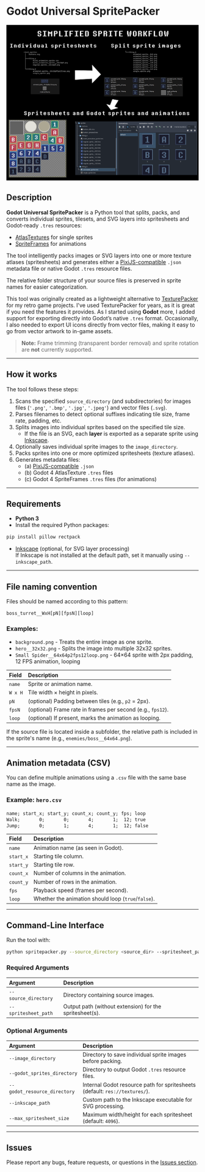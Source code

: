 # Godot Universal SpritePacker

![Example](https://github.com/Donitzo/godot-universal-spritepacker/blob/main/example.png)

## Description

**Godot Universal SpritePacker** is a Python tool that splits, packs, and converts individual sprites, tilesets, and SVG layers into spritesheets and Godot-ready `.tres` resources:
* [AtlasTextures](https://docs.godotengine.org/en/stable/classes/class_atlastexture.html) for single sprites
* [SpriteFrames](https://docs.godotengine.org/en/stable/classes/class_spriteframes.html) for animations

The tool intelligently packs images or SVG layers into one or more texture atlases (spritesheets) and generates either a [PixiJS-compatible](https://github.com/pixijs/pixijs/blob/main/packages/spritesheet/src/Spritesheet.ts) `.json` metadata file or native Godot `.tres` resource files.

The relative folder structure of your source files is preserved in sprite names for easier categorization.

This tool was originally created as a lightweight alternative to [TexturePacker](https://www.codeandweb.com/texturepacker) for my retro game projects. I've used TexturePacker for years, as it is great if you need the features it provides. As I started using **Godot** more, I added support for exporting directly into Godot’s native `.tres` format. Occasionally, I also needed to export UI icons directly from vector files, making it easy to go from vector artwork to in-game assets.

> **Note:** Frame trimming (transparent border removal) and sprite rotation are **not** currently supported.

---

## How it works

The tool follows these steps:

1. Scans the specified `source_directory` (and subdirectories) for images files (`'.png'`, `'.bmp'`, `'.jpg'`, `'.jpeg'`) and vector files (`.svg`).
2. Parses filenames to detect optional suffixes indicating tile size, frame rate, padding, etc.
3. Splits images into individual sprites based on the specified tile size.
   - If the file is an SVG, each **layer** is exported as a separate sprite using [Inkscape](https://inkscape.org/).
4. Optionally saves individual sprite images to the `image_directory`.
5. Packs sprites into one or more optimized spritesheets (texture atlases).
6. Generates metadata files:
   - (a) [PixiJS-compatible](https://github.com/pixijs/pixijs/blob/main/packages/spritesheet/src/Spritesheet.ts) `.json`
   - (b) Godot 4 AtlasTexture `.tres` files
   - (c) Godot 4 SpriteFrames `.tres` files (for animations)

---

## Requirements

- **Python 3**
- Install the required Python packages:

```bash
pip install pillow rectpack
```

- [Inkscape](https://inkscape.org/) (optional, for SVG layer processing)  
  If Inkscape is not installed at the default path, set it manually using `--inkscape_path`.

---

## File naming convention

Files should be named according to this pattern:

```
boss_turret__WxH[pN][fpsN][loop]
```

### Examples:
- `background.png` - Treats the entire image as one sprite.
- `hero__32x32.png` - Splits the image into multiple 32x32 sprites.
- `Small Spider__64x64p2fps12loop.png` - 64×64 sprite with 2px padding, 12 FPS animation, looping

| Field   | Description                                                 |
|:--------|:------------------------------------------------------------|
| `name`  | Sprite or animation name.                                   |
| `W x H` | Tile width × height in pixels.                              |
| `pN`    | (optional) Padding between tiles (e.g., `p2` = 2px).        |
| `fpsN`  | (optional) Frame rate in frames per second (e.g., `fps12`). |
| `loop`  | (optional) If present, marks the animation as looping.      |

If the source file is located inside a subfolder, the relative path is included in the sprite's name (e.g., `enemies/boss__64x64.png`).

---

## Animation metadata (CSV)

You can define multiple animations using a `.csv` file with the same base name as the image.

### Example: `hero.csv`
```
name; start_x; start_y; count_x; count_y; fps; loop
Walk;       0;       0;       4;       1;  12; true
Jump;       0;       1;       4;       1;  12; false
```

| Field     | Description                                         |
|:----------|:----------------------------------------------------|
| `name`    | Animation name (as seen in Godot).                  |
| `start_x` | Starting tile column.                               |
| `start_y` | Starting tile row.                                  |
| `count_x` | Number of columns in the animation.                 |
| `count_y` | Number of rows in the animation.                    |
| `fps`     | Playback speed (frames per second).                 |
| `loop`    | Whether the animation should loop (`true`/`false`). |

---

## Command-Line Interface

Run the tool with:

```bash
python spritepacker.py --source_directory <source_dir> --spritesheet_path <output_path> [options]
```

### Required Arguments
| Argument             | Description                                             |
|:---------------------|:--------------------------------------------------------|
| `--source_directory` | Directory containing source images.                     |
| `--spritesheet_path` | Output path (without extension) for the spritesheet(s). |

### Optional Arguments
| Argument                     | Description                                                                 |
|:-----------------------------|:----------------------------------------------------------------------------|
| `--image_directory`          | Directory to save individual sprite images before packing.                  |
| `--godot_sprites_directory`  | Directory to output Godot `.tres` resource files.                           |
| `--godot_resource_directory` | Internal Godot resource path for spritesheets (default: `res://textures/`). |
| `--inkscape_path`            | Custom path to the Inkscape executable for SVG processing.                  |
| `--max_spritesheet_size`     | Maximum width/height for each spritesheet (default: `4096`).                |

---

## Issues

Please report any bugs, feature requests, or questions in the [Issues section](https://github.com/Donitzo/godot-universal-spritepacker/issues).
